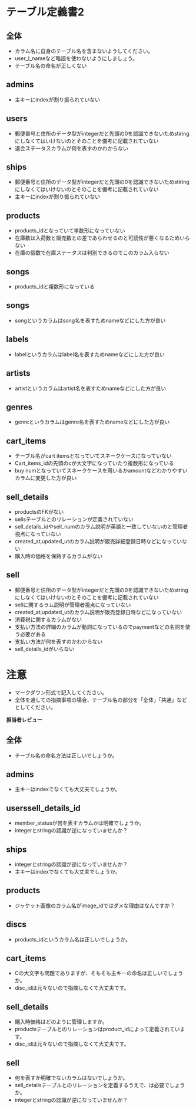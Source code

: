 # テーブル定義書2
## 全体
- カラム名に自身のテーブル名を含まないようしてください。
- user_l_nameなど略語を使わないようにしましょう。
- テーブル名の命名が正しくない

## admins
- 主キーにindexが割り振られていない

## users
- 郵便番号と住所のデータ型がintegerだと先頭の0を認識できないためstiringにしなくてはいけないのとそのことを備考に記載されていない
- 退会ステータスカラムが何を表すのかわからない

## ships
- 郵便番号と住所のデータ型がintegerだと先頭の0を認識できないためstiringにしなくてはいけないのとそのことを備考に記載されていない
- 主キーにindexが割り振られていない

## products
- products_idとなっていて単数形になっていない
- 在庫数は入荷数と販売数との差であらわせるのと可読性が悪くなるためいらない
- 在庫の個数で在庫ステータスは判別できるのでこのカラム入らない

## songs
- products_idと複数形になっている


## songs
- songというカラムはsong名を表すためnameなどにした方が良い

## labels
- labelというカラムはlabel名を表すためnameなどにした方が良い

## artists
- artistというカラムはartist名を表すためnameなどにした方が良い

## genres
- genreというカラムはgenre名を表すためnameなどにした方が良い

## cart_items
- テーブル名がcart itemsとなっていてスネークケースになっていない
- Cart_items_idの先頭のcが大文字になっていたり複数形になっている
- buy numとなっていてスネークケースを用いるかamountなどわかりやすいカラムに変更した方が良い


## sell_details
- productsのFKがない
- sellsテーブルとのリレーションが定義されていない
- sell_details_idやsell_numのカラム説明が英語と一致していないのと管理者視点になっていない
- created_at,updated_utのカラム説明が販売詳細登録日時などになっていない
- 購入時の価格を保持するカラムがない

## sell
- 郵便番号と住所のデータ型がintegerだと先頭の0を認識できないためstringにしなくてはいけないのとそのことを備考に記載されていない
- sellに関するラム説明が管理者視点になっていない
- created_at,updated_utのカラム説明が販売登録日時などになっていない
- 消費税に関するカラムがない
- 支払い方法の詳細のカラムが動詞になっているのでpaymentなどの名詞を使う必要がある
- 支払い方法が何を表すのかわからない
- sell_details_idがいらない

# 注意
* マークダウン形式で記入してください。
* 全体を通しての指摘事項の場合、テーブル名の部分を「全体」「共通」などとしてください。

**担当者レビュー**
## 全体
- テーブル名の命名方法は正しいでしょうか。

## admins
- 主キーはindexでなくても大丈夫でしょうか。

## userssell_details_id
- member_statusが何を表すカラムかは明確でしょうか。
- integerとstringの認識が逆になっていませんか？

## ships
- integerとstringの認識が逆になっていませんか？
- 主キーはindexでなくても大丈夫でしょうか。

## products
- ジャケット画像のカラム名がimage_idではダメな理由はなんですか？

## discs
- products_idというカラム名は正しいでしょうか。

## cart_items
- Cの大文字も問題でありますが、そもそも主キーの命名は正しいでしょうか。
- disc_idは元々ないので指摘しなくて大丈夫です。

## sell_details
- 購入時価格はどのように管理しますか。
- productsテーブルとのリレーションはproduct_idによって定義されています。
- disc_idは元々ないので指摘しなくて大丈夫です。

## sell
- 何を表すか明確でないカラムはないでしょうか。
- sell_detailsテーブルとのリレーションを定義するうえで、は必要でしょうか。
- integerとstringの認識が逆になっていませんか？
